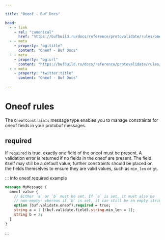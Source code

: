 ```yaml
---

title: "Oneof - Buf Docs"

head:
  - - link
    - rel: "canonical"
      href: "https://bufbuild.ru/docs/reference/protovalidate/rules/oneof_rules/"
  - - meta
    - property: "og:title"
      content: "Oneof - Buf Docs"
  - - meta
    - property: "og:url"
      content: "https://bufbuild.ru/docs/reference/protovalidate/rules/oneof_rules/"
  - - meta
    - property: "twitter:title"
      content: "Oneof - Buf Docs"

---
```


# Oneof rules

The `OneofConstraints` message type enables you to manage constraints for oneof fields in your protobuf messages.

## required

If `required` is true, exactly one field of the oneof must be present. A validation error is returned if no fields in the oneof are present. The field itself may still be a default value; further constraints should be placed on the fields themselves to ensure they are valid values, such as `min_len` or `gt`.

::: info oneof.required example

```proto
message MyMessage {
  oneof value {
    // Either `a` or `b` must be set. If `a` is set, it must also be
    // non-empty; whereas if `b` is set, it can still be an empty string.
    option (buf.validate.oneof).required = true;
    string a = 1 [(buf.validate.field).string.min_len = 1];
    string b = 2;
  }
}
```

:::
